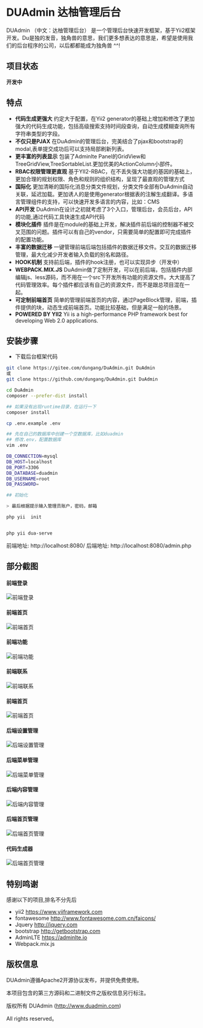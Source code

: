 # DUAdmin 达柚管理后台

DUAdmin （中文：达柚管理后台） 是一个管理后台快速开发框架，基于Yii2框架开发。Du是独的发音，独角兽的意思，我们更多想表达的意思是，希望是使用我们的后台程序的公司，以后都都能成为独角兽 ^^!

## 项目状态

**开发中**

## 特点

- **代码生成更强大** 约定大于配置，在Yii2 generator的基础上增加和修改了更加强大的代码生成功能，包括高级搜索支持时间段查询，自动生成模糊查询所有字符串类型的字段。 
- **不仅只是PJAX** 在DuAdmin的管理后台，完美结合了pjax和bootstrap的modal,表单提交成功后可以支持局部刷新列表。
- **更丰富的列表显示** 包装了Adminlte Panel的GridView和TreeGridView,TreeSortableList.更加优美的ActionColumn小部件。
- **RBAC权限管理更直观** 基于YII2-RBAC，在不丢失强大功能的基因的基础上，更加合理的规划权限、角色和规则的组织结构，呈现了最直观的管理方式
- **国际化** 更加清晰的国际化消息分类文件规划，分类文件全部有DuAdmin自动关联，延迟加载。更加诱人的是使用generator根据表的注解生成翻译。多语言管理组件的支持，可以快速开发多语言的内容，比如：CMS
- **API开发** DuAdmin在设计之初就考虑了3个入口，管理后台，会员后台，API的功能,通过代码工具快速生成API代码
- **模块化插件** 插件是在module的基础上开发，解决插件前后端的控制器不被交叉范围的问题。插件可以有自己的vendor，只需要简单的配置即可完成插件的配置功能。
- **丰富的数据迁移** 一键管理前端后端包括插件的数据迁移文件。交互的数据迁移管理，最大化减少开发者输入负载的别名和路径。
- **HOOK机制** 支持前后端，插件的hook注册，也可以实现异步（开发中）
- **WEBPACK.MIX.JS** DuAdmin做了定制开发，可以在前后端，包括插件内部编辑js、less源码，而不用在一个src下开发所有功能的资源文件。大大提高了代码管理效率。每个插件都应该有自己的资源文件，而不是跟总项目混在一起。
- **可定制前端首页** 简单的管理前端首页的内容，通过PageBlock管理，前端，插件提供的块，动态生成前端首页。功能比较基础，但是满足一般的场景。 
- **POWERED BY YII2** Yii is a high-performance PHP framework best for developing Web 2.0 applications.

## 安装步骤

* 下载后台框架代码
```bash
git clone https://gitee.com/dungang/DuAdmin.git DuAdmin
或
git clone https://github.com/dungang/DuAdmin.git DuAdmin

cd DuAdmin
composer --prefer-dist install

## 如果没有出现runtime目录，在运行一下
composer install

cp .env.example .env

## 先在自己的数据库中创建一个空数据库，比如duadmin
## 修改.env，配置数据库
vim .env

DB_CONNECTION=mysql
DB_HOST=localhost
DB_PORT=3306
DB_DATABASE=duadmin
DB_USERNAME=root
DB_PASSWORD=

## 初始化

> 最后根据提示输入管理员账户，密码，邮箱

php yii  init


php yii dua-serve

```

前端地址: http://localhost:8080/
后端地址: http://localhost:8080/admin.php

## 部分截图

#### 前端登录
![前端登录](public/images/screen/frontend-login.png)

#### 前端首页
![前端首页](public/images/screen/frontend-index.png)

#### 前端功能
![前端功能](public/images/screen/frontend-futures.png)
 
#### 前端联系 
![前端联系](public/images/screen/frontend-contact.png)

#### 前端首页
![前端首页](public/images/screen/frontend-index.png)

#### 后端设置管理
![后端设置管理](public/images/screen/backend-setting.png)

#### 后端菜单管理
![后端菜单管理](public/images/screen/backend-menu.png)

#### 后端内容管理
![后端内容管理](public/images/screen/backend-page.png)

#### 后端首页管理
![后端首页管理](public/images/screen/backend-page-index.png)

#### 代码生成器
![后端首页管理](public/images/screen/generator.png)

## 特别鸣谢
感谢以下的项目,排名不分先后

- yii2 https://www.yiiframework.com
- fontawesome http://www.fontawesome.com.cn/faicons/
- Jquery http://jquery.com
- bootstrap http://getbootstrap.com
- AdminLTE https://adminlte.io
- Webpack.mix.js

## 版权信息

DUAdmin遵循Apache2开源协议发布，并提供免费使用。

本项目包含的第三方源码和二进制文件之版权信息另行标注。

版权所有 DUAdmin (http://www.duadmin.com)

All rights reserved。
